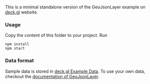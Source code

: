 This is a minimal standalone version of the GeoJsonLayer example
on [deck.gl](http://deck.gl) website.

### Usage
Copy the content of this folder to your project. Run
```
npm install
npm start
```

### Data format
Sample data is stored in [deck.gl Example Data](https://github.com/uber-common/deck.gl-data/tree/master/examples/geojson). To use your own data, checkout
the [documentation of GeoJsonLayer](../../docs/layers/geojson-layer.md).
